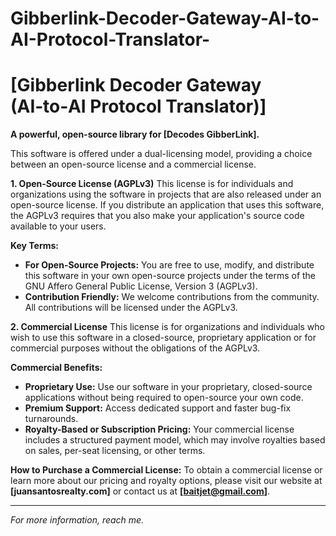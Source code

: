 # Gibberlink-Decoder-Gateway-AI-to-AI-Protocol-Translator-

# [Gibberlink Decoder Gateway (AI‑to‑AI Protocol Translator)]

**A powerful, open-source library for [Decodes GibberLink].**

This software is offered under a dual-licensing model, providing a choice between an open-source license and a commercial license.

**1. Open-Source License (AGPLv3)**
This license is for individuals and organizations using the software in projects that are also released under an open-source license. If you distribute an application that uses this software, the AGPLv3 requires that you also make your application's source code available to your users.

**Key Terms:**
*   **For Open-Source Projects:** You are free to use, modify, and distribute this software in your own open-source projects under the terms of the GNU Affero General Public License, Version 3 (AGPLv3).
*   **Contribution Friendly:** We welcome contributions from the community. All contributions will be licensed under the AGPLv3.

**2. Commercial License**
This license is for organizations and individuals who wish to use this software in a closed-source, proprietary application or for commercial purposes without the obligations of the AGPLv3.

**Commercial Benefits:**
*   **Proprietary Use:** Use our software in your proprietary, closed-source applications without being required to open-source your own code.
*   **Premium Support:** Access dedicated support and faster bug-fix turnarounds.
*   **Royalty-Based or Subscription Pricing:** Your commercial license includes a structured payment model, which may involve royalties based on sales, per-seat licensing, or other terms.

**How to Purchase a Commercial License:**
To obtain a commercial license or learn more about our pricing and royalty options, please visit our website at **[juansantosrealty.com]** or contact us at **[baitjet@gmail.com]**.

---
*For more information, reach me.*
